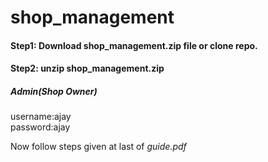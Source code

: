 # shop_management
#### Step1: Download shop_management.zip file or clone repo.
#### Step2: unzip shop_management.zip

##### Admin(Shop Owner)</br>
username:ajay</br>
password:ajay

Now follow steps given at last of *guide.pdf*

